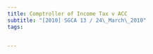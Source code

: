 ```yaml
---
title: Comptroller of Income Tax v ACC 
subtitle: "[2010] SGCA 13 / 24\_March\_2010"
tags:


---
```


